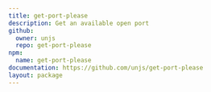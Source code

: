 ```yaml
---
title: get-port-please
description: Get an available open port
github:
  owner: unjs
  repo: get-port-please
npm:
  name: get-port-please
documentation: https://github.com/unjs/get-port-please
layout: package
---
```

